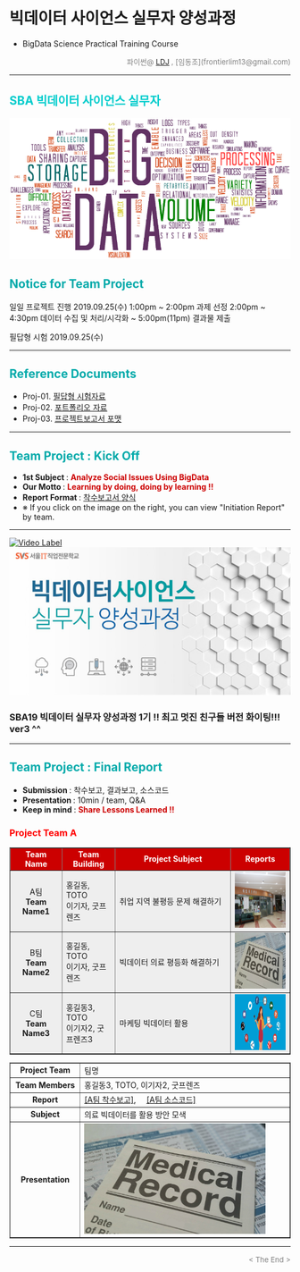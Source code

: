 
# 빅데이터 사이언스 실무자 양성과정
* BigData Science Practical Training Course

<div align='right'>
    <font size=2 color='gray'>파이썬@ <font color='blue'>
       <a href='https://www.facebook.com/dongjo.lim.7'>LDJ</a>
    </font>, [임동조](frontierlim13@gmail.com)</font></div>
<hr>

<h2><font color="#00CCCC"><b>SBA 빅데이터 사이언스 실무자</b></font></h2>

<img src="./images/BigData_Project.png">

## <font color='#00AAAA'>Notice for Team Project</font>

일일 프로젝트 진행
2019.09.25(수) 
1:00pm ~ 2:00pm 과제 선정
2:00pm ~ 4:30pm 데이터 수집 및 처리/시각화
       ~ 5:00pm(11pm) 결과물 제출

필답형 시험 
2019.09.25(수) 
<hr>

## <font color='#00AAAA'>Reference Documents</font>

- Proj-01. [필답형 시험자료           ][proj-01]
- Proj-02. [포트폴리오 자료           ][proj-02]
- Proj-03. [프로젝트보고서 포맷           ][proj-03]


[proj-01]:  ./docu/R_Stat_Problem_v10_0924.pdf             "Go proj-01"
[proj-02]:  ./docu/R_Stat_Portfolio_v10_0924.pdf           "Go proj-02"
[proj-03]:  ./docu/SBA19_프로젝트보고서_포맷_OOO팀.docx    "Go proj-03"

<hr>


##  <font color='#00AAAA'>Team Project : Kick Off</font>

- <b>1st Subject </b>: <font color='#CC0000'><b>Analyze Social Issues Using BigData </b></font>
- <b>Our Motto   </b>: <font color='#CC0000'><b>Learning by doing, doing by learning !! </b></font>
- <b>Report Format </b>: <a href="./docu/SBA19_프로젝트보고서_포맷_OOO팀.docx">착수보고서 양식</a>
- ※ If you click on the image on the right, you can view "Initiation Report" by team.


<div align="left">
<table border=1 bgcolor="#EEEEEE">
	<tr bgcolor="#CC0000">
		<td width="100"><div align="center"><font color="#FFFFFF"><b>Team Name        </b></font></div></td>
		<td width="100"><div align="center"><font color="#FFFFFF"><b>Team Building    </b></font></div></td>
		<td width="300"><div align="center"><font color="#FFFFFF"><b>Project Subject  </b></font></div></td>
		<td width="120"><div align="center"><font color="#FFFFFF"><b>Reports          </b></font></div></td>
	</tr>
	<tr>
		<td>
        <div align="center"> 
            A팀<br/> 
            <b>Team Name1</b>                                                                                                   </div></td>
		<td>
            <div align="left"  > 
                 홍길동, TOTO<br/> 이기자, 굿프렌즈                                                             </div>
        </td>
		<td><div align="left"  > 취업 지역 불평등 문제 해결하기 </div></td>
		<td>
            <div align="center"> <a href="reports/..">
            <img src='images/job_support01.png' width=200 height=100></a>    
            </div>
        </td>
	</tr>
	<tr>
		<td>
        <div align="center"> 
            B팀<br/> 
            <b>Team Name2</b>                                                                                                   </div></td>
		<td>
            <div align="left"  > 
                 홍길동, TOTO<br/> 이기자, 굿프렌즈                                                             </div>
        </td>
		<td><div align="left"  > 빅데이터 의료 평등화 해결하기 </div></td>
		<td>
            <div align="center"> <a href="reports/..">
            <img src='images/medical_pixabay_free.jpg' width=200 height=100></a>    
            </div>
        </td>
	</tr>
	<tr>
		<td>
        <div align="center"> 
            C팀<br/> 
            <b>Team Name3</b>                                                                                                   </div></td>
		<td>
            <div align="left"  > 
                 홍길동3, TOTO<br/> 이기자2, 굿프렌즈3                                                             </div>
        </td>
		<td><div align="left"  > 마케팅 빅데이터 활용 </div></td>
		<td>
            <div align="center"> <a href="reports/..">
            <img src='images/marketing_pixa_free_1920.jpg' width=200 height=100></a>    
            </div>
        </td>
	</tr>

<hr>

[![Video Label](images/sba19_memorys.jpg)](https://youtu.be/ts2FFGpPqpA) 
[![Video Label](images/sba_seoulIt01.png)](https://youtu.be/ts2FFGpPqpA) 
### SBA19 빅데이터 실무자 양성과정 1기 !!  최고 멋진 친구들 버전 화이팅!!! ver3 ^^

<hr>

##  <font color='#00AAAA'>Team Project : Final Report</font>
- <b>Submission   </b>: 착수보고, 결과보고, 소스코드
- <b>Presentation </b>: 10min / team, Q&A
- <b>Keep in mind </b>: <font color='#CC0000'><b> Share Lessons Learned !! </b></font>

### <font color="red">Project Team A </font>

<div align=left width=100%>
<table border=1 width=100%>
	<tr>
		<td width="25%"><div align="center"><b>Project Team</b></div></td>
		<td width="75%"><div align="left" > 팀명 </div></td>
	</tr>
	<tr>
		<td><div align="center"><b>Team Members</b></div></td>
		<td><div align="left" > 홍길동3, TOTO, 이기자2, 굿프렌즈 </div></td>
	</tr>
	<tr>
		<td><div align="center"><b>Report</b></div></td>
		<td>
			<div align="left" > 
				<a href="reports/SBA19_S1_착수보고서_A팀.pdf">[A팀 착수보고]</a>, &nbsp;&nbsp;&nbsp; 
				<a href="reports/Team_A/code/">[A팀 소스코드]</a>  
			</div>
		</td>
	</tr>
	<tr>
		<td><div align="center"><b>Subject</b></div></td>
		<td><div align="left" > 의료 빅데이터를 활용 방안 모색</div></td>
	</tr>
	<tr>
		<td><div align="center"><b>Presentation</b></div></td>
		<td><div align="left" ><a href="reports/SBA19_최종보고서01.txt"><img src="images/medical_pixabay_free.jpg" width="90%"></a></div></td>
	</tr>
</table>
</div>


<hr>
<div align='right'><font size=2 color='gray'> &lt; The End &gt; </font></div>
